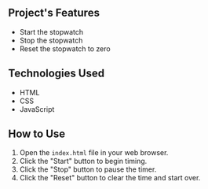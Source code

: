 ## Project's Features
- Start the stopwatch
- Stop the stopwatch
- Reset the stopwatch to zero

## Technologies Used
- HTML
- CSS
- JavaScript

## How to Use
1. Open the `index.html` file in your web browser.
2. Click the "Start" button to begin timing.
3. Click the "Stop" button to pause the timer.
4. Click the "Reset" button to clear the time and start over.
